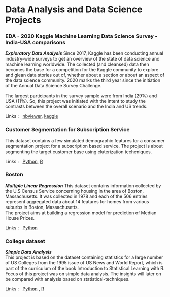 # Data Analysis and Data Science Projects
### EDA - 2020 Kaggle Machine Learning Data Science Survey - India-USA comparisons  
___Exploratory Data Analysis___
Since 2017, Kaggle has been conducting annual industry-wide surveys to get an overview of the state of data science and machine learning worldwide. The collected (and cleansed) data then becomes the base for a competition for the Kaggle community to explore and glean data stories out of, whether about a section or about an aspect of the data science community. 2020 marks the third year since the initiation of the Annual Data Science Survey Challenge.

The largest participants in the survey sample were from India (29%) and USA (11%). So, this project was initiated with the intent to study the contrasts between the overall scenario and the India and US trends.

Links : &nbsp; [nbviewer](https://nbviewer.jupyter.org/github/rahul-ahuja1/projects/blob/77e7456893ebf8bac4fae3455aaca39144a2de49/EDA%20-%202020%20Kaggle%20ML-DS%20Survey.ipynb), [kaggle](https://www.kaggle.com/rahulahuja1/eda-2020-kaggle-ml-ds-survey-india-usa)


### Customer Segmentation for Subscription Service
This dataset contains a few simulated demographic features for a consumer segmentation project for a subscription based service. The project is about segmenting the target customer base using cluterization techeniques.

Links : &nbsp; [Python](https://nbviewer.jupyter.org/github/rahul-ahuja1/projects/blob/b8754c61cd1b8d6d34d17c27c7a7324b5846d4d9/Segmentation%20-%20Clustering%20%28P%29.ipynb), [R](https://nbviewer.jupyter.org/github/rahul-ahuja1/projects/blob/b8754c61cd1b8d6d34d17c27c7a7324b5846d4d9/Segmentation%20-%20Clustering%20%28R%29.ipynb)



### Boston
___Multiple Linear Regression___
This dataset contains information collected by the U.S Census Service concerning housing in the area of Boston, Massachusetts. It was collected in 1978 and each of the 506 entries represent aggregated data about 14 features for homes from various suburbs in Boston, Massachusetts.  
The project aims at building a regression model for prediction of Median House Prices.

Links : &nbsp; [Python](https://nbviewer.jupyter.org/github/rahul-ahuja1/projects/blob/8c5a9ddd797c2b2a53f3e063a5e01d90b5567266/MLR%20-%20Boston%20House%20Prices.ipynb#Final-model)


### College dataset
___Simple Data Analysis___  
This project is based on the dataset containing statistics for a large number of US Colleges from the 1995 issue of US News and World Report, which is part of the curriculum of the book Introduction to Statistical Learning with R. Focus of this project was on simple data analysis. The insights will later on be compared with analysis based on statistical-techniques.

Links : &nbsp; [Python](https://nbviewer.jupyter.org/github/rahul-ahuja1/An-Introduction-to-Statistical-Learning/blob/main/with%20Python/02.08%20%28P%29%20-%20College.ipynb) , [R](https://nbviewer.jupyter.org/github/rahul-ahuja1/An-Introduction-to-Statistical-Learning/blob/main/with%20R/02.08%20%28R%29%20-%20College.ipynb)
